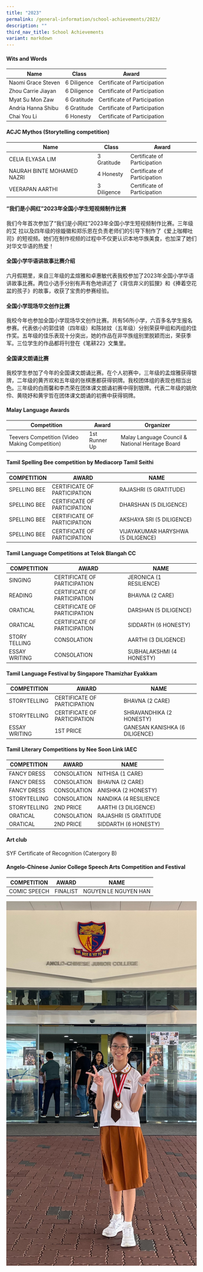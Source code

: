 ```yaml
---
title: "2023"
permalink: /general-information/school-achievements/2023/
description: ""
third_nav_title: School Achievements
variant: markdown
---
```

#### Wits and Words

| Name | Class | Award |
| -------- | -------- | -------- |
| Naomi Grace Steven     | 6 Diligence     | Certificate of Participation     |
| Zhou Carrie Jiayan     | 6 Diligence     | Certificate of Participation     |
| Myat Su Mon Zaw     | 6 Gratitude     | Certificate of Participation     |
| Andria Hanna Shibu     | 6 Gratitude     | Certificate of Participation     |
| Chai You Li     | 6 Honesty     | Certificate of Participation     |

#### ACJC Mythos (Storytelling competition)

| Name | Class | Award |
| -------- | -------- | -------- |
| CELIA ELYASA LIM     | 3 Gratitude     | Certificate of Participation     |
| NAURAH BINTE MOHAMED NAZRI    | 4 Honesty     | Certificate of Participation     |
| VEERAPAN AARTHI     | 3 Diligence     | Certificate of Participation     |

#### “我们是小网红”2023年全国小学生短视频制作比赛
我们今年首次参加了“我们是小网红”2023年全国小学生短视频制作比赛。三年级的艾 拉以及四年级的徐嫙徽和郑乐恩在负责老师们的引导下制作了《爱上咖椰吐司》的短视频。她们在制作视频的过程中不仅更认识本地华族美食，也加深了她们对华文华语的热爱！

#### 全国小学华语讲故事比赛介绍
六月假期里，来自三年级的孟煊雅和卓惠敏代表我校参加了2023年全国小学华语讲故事比赛。两位小选手分别有声有色地讲述了《背信弃义的狐狸》和《捧着空花盆的孩子》的故事，收获了宝贵的参赛经验。

#### 全国小学现场华文创作比赛
我校今年也参加全国小学现场华文创作比赛。共有56所小学，六百多名学生报名参赛。代表依小的郭佳锜（四年级）和陈㛄妏（五年级）分别荣获甲组和丙组的佳作奖。五年级的佳乐表现十分突出，她的作品在非华族组别里脱颖而出，荣获季军。三位学生的作品都将刊登在《笔耕22》文集里。

#### 全国课文朗诵比赛
我校学生参加了今年的全国课文朗诵比赛。在个人初赛中，三年级的孟煊雅获得银牌，二年级的黄齐欢和五年级的张棋惠都获得铜牌。我校团体组的表现也相当出色。三年级的白雨馨和李杰荣在团体课文朗诵初赛中得到银牌。代表二年级的姚欣伶、黄晓妤和黄宇哲在团体课文朗诵的初赛中获得铜牌。


#### Malay Language Awards

| Competition | Award | Organizer |
| -------- | -------- | -------- |
| Teevers Competition (Video Making Competition)     |   1st Runner Up   | Malay Language Council & National Heritage Board     |


#### Tamil Spelling Bee competition by Mediacorp Tamil Seithi

| COMPETITION | AWARD | NAME |
| -------- | -------- | -------- |
| SPELLING BEE     |  CERTIFICATE OF PARTICIPATION    | RAJASHRI (5 GRATITUDE)    |
| SPELLING BEE     |  CERTIFICATE OF PARTICIPATION    | DHARSHAN (5 DILIGENCE)    |
| SPELLING BEE     |  CERTIFICATE OF PARTICIPATION    | AKSHAYA SRI (5 DILIGENCE)    |
| SPELLING BEE     |  CERTIFICATE OF PARTICIPATION    | VIJAYAKUMAR HARYSHWA (5 DILIGENCE)    |


#### Tamil Language Competitions at Telok Blangah CC

| COMPETITION | AWARD | NAME |
| -------- | -------- | -------- |
| SINGING     |  CERTIFICATE OF PARTICIPATION    | JERONICA (1 RESILIENCE)    |
| READING     |  CERTIFICATE OF PARTICIPATION    |   BHAVNA (2 CARE)    |
| ORATICAL     |  CERTIFICATE OF PARTICIPATION    | DARSHAN (5 DILIGENCE)    |
| ORATICAL     |  CERTIFICATE OF PARTICIPATION    | SIDDARTH (6 HONESTY)    |
| STORY TELLING     |  CONSOLATION    | AARTHI (3 DILIGENCE)    |
| ESSAY WRITING     |  CONSOLATION    | SUBHALAKSHMI (4 HONESTY)    |

#### Tamil Language Festival by Singapore Thamizhar Eyakkam

| COMPETITION | AWARD | NAME |
| -------- | -------- | -------- |
| STORYTELLING     |  CERTIFICATE OF PARTICIPATION    | BHAVNA (2 CARE)   |
| STORYTELLING     |  CERTIFICATE OF PARTICIPATION    | SHRAVANDHIKA (2 HONESTY)    |
| ESSAY WRITING     |  1ST PRICE    | GANESAN KANISHKA (6 DILIGENCE)    |


#### Tamil Literary Competitions by Nee Soon Link IAEC

| COMPETITION | AWARD | NAME |
| -------- | -------- | -------- |
| FANCY DRESS     |  CONSOLATION    | NITHISA (1 CARE)   |
| FANCY DRESS     |  CONSOLATION    | BHAVNA (2 CARE)    |
| FANCY DRESS     |  CONSOLATION    | ANISHKA (2 HONESTY)    |
| STORYTELLING     |  CONSOLATION    | NANDIKA (4 RESILIENCE   |
| STORYTELLING     |  2ND PRICE    | AARTHI (3 DILIGENCE)    |
| ORATICAL     |  CONSOLATION    | RAJASHRI (5 GRATITUDE    |
| ORATICAL     |  2ND PRICE    | SIDDARTH (6 HONESTY)    |

#### Art club
SYF Certificate of Recognition (Catergory B)



#### Angelo-Chinese Junior College Speech Arts Competition and Festival


| COMPETITION | AWARD | NAME |
| -------- | -------- | -------- |
| COMIC SPEECH     |  FINALIST    | NGUYEN LE NGUYEN HAN  |

![](/images/ACJC_Speech_Arts_Competition.jpg)

